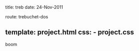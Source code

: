 title: treb
date: 24-Nov-2011

route: trebuchet-dos

template: project.html
css:
    - project.css
---

boom
